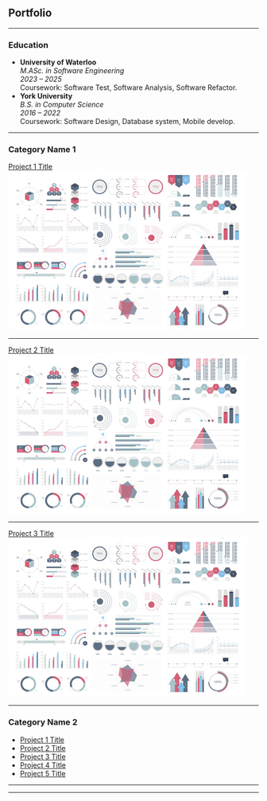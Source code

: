 ## Portfolio

---
### Education
- **University of Waterloo**  
  *M.ASc. in Software Engineering*  
  *2023 – 2025*  
  Coursework: Software Test, Software Analysis, Software Refactor.
- **York University**  
  *B.S. in Computer Science*  
  *2016 – 2022*  
  Coursework: Software Design, Database system, Mobile develop.

---
### Category Name 1 

[Project 1 Title](/sample_page)
<img src="images/dummy_thumbnail.jpg?raw=true"/>

---
[Project 2 Title](/pdf/sample_presentation.pdf)
<img src="images/dummy_thumbnail.jpg?raw=true"/>

---
[Project 3 Title](http://example.com/)
<img src="images/dummy_thumbnail.jpg?raw=true"/>

---

### Category Name 2

- [Project 1 Title](http://example.com/)
- [Project 2 Title](http://example.com/)
- [Project 3 Title](http://example.com/)
- [Project 4 Title](http://example.com/)
- [Project 5 Title](http://example.com/)

---




---
